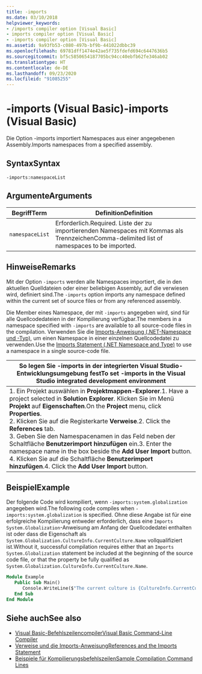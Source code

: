```yaml
---
title: -imports
ms.date: 03/10/2018
helpviewer_keywords:
- /imports compiler option [Visual Basic]
- imports compiler option [Visual Basic]
- -imports compiler option [Visual Basic]
ms.assetid: 9a93fb53-c080-497b-bf9b-441022dbbc39
ms.openlocfilehash: 69781dff1474e42ae5f735fdefd694c6447636b5
ms.sourcegitcommit: bf5c5850654187705bc94cc40ebfb62fe346ab02
ms.translationtype: HT
ms.contentlocale: de-DE
ms.lasthandoff: 09/23/2020
ms.locfileid: "91085255"
---
```

# <a name="-imports-visual-basic"></a><span data-ttu-id="8f05d-102">-imports (Visual Basic)</span><span class="sxs-lookup"><span data-stu-id="8f05d-102">-imports (Visual Basic)</span></span>

<span data-ttu-id="8f05d-103">Die Option -imports importiert Namespaces aus einer angegebenen Assembly.</span><span class="sxs-lookup"><span data-stu-id="8f05d-103">Imports namespaces from a specified assembly.</span></span>  
  
## <a name="syntax"></a><span data-ttu-id="8f05d-104">Syntax</span><span class="sxs-lookup"><span data-stu-id="8f05d-104">Syntax</span></span>  
  
```console  
-imports:namespaceList  
```  
  
## <a name="arguments"></a><span data-ttu-id="8f05d-105">Argumente</span><span class="sxs-lookup"><span data-stu-id="8f05d-105">Arguments</span></span>  
  
|<span data-ttu-id="8f05d-106">Begriff</span><span class="sxs-lookup"><span data-stu-id="8f05d-106">Term</span></span>|<span data-ttu-id="8f05d-107">Definition</span><span class="sxs-lookup"><span data-stu-id="8f05d-107">Definition</span></span>|  
|---|---|  
|`namespaceList`|<span data-ttu-id="8f05d-108">Erforderlich.</span><span class="sxs-lookup"><span data-stu-id="8f05d-108">Required.</span></span> <span data-ttu-id="8f05d-109">Liste der zu importierenden Namespaces mit Kommas als Trennzeichen</span><span class="sxs-lookup"><span data-stu-id="8f05d-109">Comma-delimited list of namespaces to be imported.</span></span>|  
  
## <a name="remarks"></a><span data-ttu-id="8f05d-110">Hinweise</span><span class="sxs-lookup"><span data-stu-id="8f05d-110">Remarks</span></span>  

 <span data-ttu-id="8f05d-111">Mit der Option `-imports` werden alle Namespaces importiert, die in den aktuellen Quelldateien oder einer beliebigen Assembly, auf die verwiesen wird, definiert sind.</span><span class="sxs-lookup"><span data-stu-id="8f05d-111">The `-imports` option imports any namespace defined within the current set of source files or from any referenced assembly.</span></span>  
  
 <span data-ttu-id="8f05d-112">Die Member eines Namespace, der mit `-imports` angegeben wird, sind für alle Quellcodedateien in der Kompilierung verfügbar.</span><span class="sxs-lookup"><span data-stu-id="8f05d-112">The members in a namespace specified with `-imports` are available to all source-code files in the compilation.</span></span> <span data-ttu-id="8f05d-113">Verwenden Sie die [Imports-Anweisung (.NET-Namespace und -Typ)](../../language-reference/statements/imports-statement-net-namespace-and-type.md), um einen Namespace in einer einzelnen Quellcodedatei zu verwenden.</span><span class="sxs-lookup"><span data-stu-id="8f05d-113">Use the [Imports Statement (.NET Namespace and Type)](../../language-reference/statements/imports-statement-net-namespace-and-type.md) to use a namespace in a single source-code file.</span></span>  
  
|<span data-ttu-id="8f05d-114">So legen Sie -imports in der integrierten Visual Studio-Entwicklungsumgebung fest</span><span class="sxs-lookup"><span data-stu-id="8f05d-114">To set -imports in the Visual Studio integrated development environment</span></span>|  
|---|  
|<span data-ttu-id="8f05d-115">1.  Ein Projekt auswählen in **Projektmappen-Explorer**.</span><span class="sxs-lookup"><span data-stu-id="8f05d-115">1.  Have a project selected in **Solution Explorer**.</span></span> <span data-ttu-id="8f05d-116">Klicken Sie im Menü **Projekt** auf **Eigenschaften**.</span><span class="sxs-lookup"><span data-stu-id="8f05d-116">On the **Project** menu, click **Properties**.</span></span> <br /><span data-ttu-id="8f05d-117">2.  Klicken Sie auf die Registerkarte **Verweise**.</span><span class="sxs-lookup"><span data-stu-id="8f05d-117">2.  Click the **References** tab.</span></span><br /><span data-ttu-id="8f05d-118">3.  Geben Sie den Namespacenamen in das Feld neben der Schaltfläche **Benutzerimport hinzufügen** ein.</span><span class="sxs-lookup"><span data-stu-id="8f05d-118">3.  Enter the namespace name in the box beside the **Add User Import** button.</span></span><br /><span data-ttu-id="8f05d-119">4.  Klicken Sie auf die Schaltfläche **Benutzerimport hinzufügen**.</span><span class="sxs-lookup"><span data-stu-id="8f05d-119">4.  Click the **Add User Import** button.</span></span>|  
  
## <a name="example"></a><span data-ttu-id="8f05d-120">Beispiel</span><span class="sxs-lookup"><span data-stu-id="8f05d-120">Example</span></span>  

 <span data-ttu-id="8f05d-121">Der folgende Code wird kompiliert, wenn `-imports:system.globalization` angegeben wird.</span><span class="sxs-lookup"><span data-stu-id="8f05d-121">The following code compiles when `-imports:system.globalization` is specified.</span></span> <span data-ttu-id="8f05d-122">Ohne diese Angabe ist für eine erfolgreiche Kompilierung entweder erforderlich, dass eine `Imports System.Globalization`-Anweisung am Anfang der Quellcodedatei enthalten ist oder dass die Eigenschaft als `System.Globalization.CultureInfo.CurrentCulture.Name` vollqualifiziert ist.</span><span class="sxs-lookup"><span data-stu-id="8f05d-122">Without it, successful compilation requires either that an `Imports System.Globalization` statement be included at the beginning of the source code file, or that the property be fully qualified as `System.Globalization.CultureInfo.CurrentCulture.Name`.</span></span>

```vb
Module Example
   Public Sub Main()
      Console.WriteLine($"The current culture is {CultureInfo.CurrentCulture.Name}")
   End Sub
End Module
```

## <a name="see-also"></a><span data-ttu-id="8f05d-123">Siehe auch</span><span class="sxs-lookup"><span data-stu-id="8f05d-123">See also</span></span>

- [<span data-ttu-id="8f05d-124">Visual Basic-Befehlszeilencompiler</span><span class="sxs-lookup"><span data-stu-id="8f05d-124">Visual Basic Command-Line Compiler</span></span>](index.md)
- [<span data-ttu-id="8f05d-125">Verweise und die Imports-Anweisung</span><span class="sxs-lookup"><span data-stu-id="8f05d-125">References and the Imports Statement</span></span>](../../programming-guide/program-structure/references-and-the-imports-statement.md)
- [<span data-ttu-id="8f05d-126">Beispiele für Kompilierungsbefehlszeilen</span><span class="sxs-lookup"><span data-stu-id="8f05d-126">Sample Compilation Command Lines</span></span>](sample-compilation-command-lines.md)
